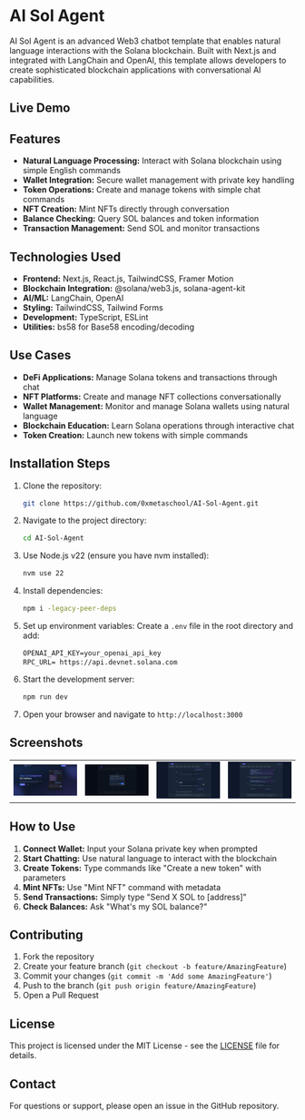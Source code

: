 # AI Sol Agent

AI Sol Agent is an advanced Web3 chatbot template that enables natural language interactions with the Solana blockchain. Built with Next.js and integrated with LangChain and OpenAI, this template allows developers to create sophisticated blockchain applications with conversational AI capabilities.

## Live Demo

## Features

- **Natural Language Processing:** Interact with Solana blockchain using simple English commands
- **Wallet Integration:** Secure wallet management with private key handling
- **Token Operations:** Create and manage tokens with simple chat commands
- **NFT Creation:** Mint NFTs directly through conversation
- **Balance Checking:** Query SOL balances and token information
- **Transaction Management:** Send SOL and monitor transactions


## Technologies Used

- **Frontend:** Next.js, React.js, TailwindCSS, Framer Motion
- **Blockchain Integration:** @solana/web3.js, solana-agent-kit
- **AI/ML:** LangChain, OpenAI
- **Styling:** TailwindCSS, Tailwind Forms
- **Development:** TypeScript, ESLint
- **Utilities:** bs58 for Base58 encoding/decoding

## Use Cases

- **DeFi Applications:** Manage Solana tokens and transactions through chat
- **NFT Platforms:** Create and manage NFT collections conversationally
- **Wallet Management:** Monitor and manage Solana wallets using natural language
- **Blockchain Education:** Learn Solana operations through interactive chat
- **Token Creation:** Launch new tokens with simple commands

## Installation Steps

1. Clone the repository:
    ```bash
    git clone https://github.com/0xmetaschool/AI-Sol-Agent.git
    ```

2. Navigate to the project directory:
    ```bash
    cd AI-Sol-Agent
    ```
    
3. Use Node.js v22 (ensure you have nvm installed):
    ```bash
    nvm use 22
    ```
    
4. Install dependencies:
    ```bash
    npm i -legacy-peer-deps
    ```

5. Set up environment variables:
    Create a `.env` file in the root directory and add:
    ```env
    OPENAI_API_KEY=your_openai_api_key
    RPC_URL= https://api.devnet.solana.com
    ```

6. Start the development server:
    ```bash
    npm run dev
    ```

7. Open your browser and navigate to `http://localhost:3000`


## Screenshots
<table>
  <tr>
    <td><img src="https://github.com/0xmetaschool/AI-Sol-Agent/blob/main/public/AI-Sol-Agent-web3-template-Landing-Page.png" alt="Screenshot 4" width="400"></td>
    <td><img src="https://github.com/0xmetaschool/AI-Sol-Agent/blob/main/public/AI-Sol-Agent-web3-template-PK.png" alt="Screenshot 1" width="400"></td>
    <td><img src="https://github.com/0xmetaschool/AI-Sol-Agent/blob/main/public/AI-Sol-Agent-web3-template-chat1.png" alt="Screenshot 2" width="400"></td>
      <td><img src="https://github.com/0xmetaschool/AI-Sol-Agent/blob/main/public/AI-Sol-Agent-web3-template-chat2.png" alt="Screenshot 4" width="400"></td>
  </tr>
</table>



## How to Use

1. **Connect Wallet:** Input your Solana private key when prompted
2. **Start Chatting:** Use natural language to interact with the blockchain
3. **Create Tokens:** Type commands like "Create a new token" with parameters
4. **Mint NFTs:** Use "Mint NFT" command with metadata
5. **Send Transactions:** Simply type "Send X SOL to [address]"
6. **Check Balances:** Ask "What's my SOL balance?"

## Contributing

1. Fork the repository
2. Create your feature branch (`git checkout -b feature/AmazingFeature`)
3. Commit your changes (`git commit -m 'Add some AmazingFeature'`)
4. Push to the branch (`git push origin feature/AmazingFeature`)
5. Open a Pull Request

## License

This project is licensed under the MIT License - see the [LICENSE](LICENSE) file for details.

## Contact

For questions or support, please open an issue in the GitHub repository.
